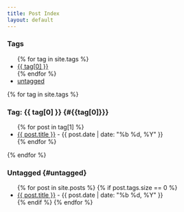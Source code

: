 ```yaml
---
title: Post Index
layout: default
---
```


### Tags

<ul>
{% for tag in site.tags %}
  <li>
    <a href="#{{ tag[0] }}">{{ tag[0] }}</a>
  </li>
{% endfor %}
  <li><a href="#untagged">untagged</a></li>
</ul>

{% for tag in site.tags %}

### Tag: {{ tag[0] }} {#{{tag[0]}}}

<ul>
  {% for post in tag[1] %}
    <li>
      <a href="{{ post.url }}">{{ post.title }}</a> - {{ post.date | date: "%b %d, %Y" }}
    </li>
  {% endfor %}
</ul>

{% endfor %}

### Untagged {#untagged}

<ul>
  {% for post in site.posts %}
    {% if post.tags.size == 0 %}
      <li>
        <a href="{{ post.url }}">{{ post.title }}</a> - {{ post.date | date: "%b %d, %Y" }}
      </li>
    {% endif %}
  {% endfor %}
</ul>
